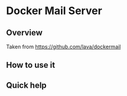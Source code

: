 Docker Mail Server
==================

## Overview

Taken from https://github.com/lava/dockermail

## How to use it


## Quick help
